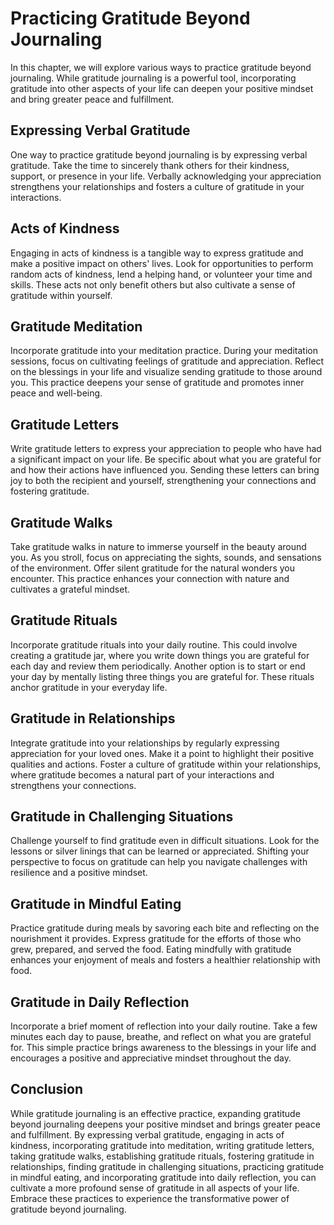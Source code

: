 Practicing Gratitude Beyond Journaling
===============================================

In this chapter, we will explore various ways to practice gratitude beyond journaling. While gratitude journaling is a powerful tool, incorporating gratitude into other aspects of your life can deepen your positive mindset and bring greater peace and fulfillment.

Expressing Verbal Gratitude
---------------------------

One way to practice gratitude beyond journaling is by expressing verbal gratitude. Take the time to sincerely thank others for their kindness, support, or presence in your life. Verbally acknowledging your appreciation strengthens your relationships and fosters a culture of gratitude in your interactions.

Acts of Kindness
----------------

Engaging in acts of kindness is a tangible way to express gratitude and make a positive impact on others' lives. Look for opportunities to perform random acts of kindness, lend a helping hand, or volunteer your time and skills. These acts not only benefit others but also cultivate a sense of gratitude within yourself.

Gratitude Meditation
--------------------

Incorporate gratitude into your meditation practice. During your meditation sessions, focus on cultivating feelings of gratitude and appreciation. Reflect on the blessings in your life and visualize sending gratitude to those around you. This practice deepens your sense of gratitude and promotes inner peace and well-being.

Gratitude Letters
-----------------

Write gratitude letters to express your appreciation to people who have had a significant impact on your life. Be specific about what you are grateful for and how their actions have influenced you. Sending these letters can bring joy to both the recipient and yourself, strengthening your connections and fostering gratitude.

Gratitude Walks
---------------

Take gratitude walks in nature to immerse yourself in the beauty around you. As you stroll, focus on appreciating the sights, sounds, and sensations of the environment. Offer silent gratitude for the natural wonders you encounter. This practice enhances your connection with nature and cultivates a grateful mindset.

Gratitude Rituals
-----------------

Incorporate gratitude rituals into your daily routine. This could involve creating a gratitude jar, where you write down things you are grateful for each day and review them periodically. Another option is to start or end your day by mentally listing three things you are grateful for. These rituals anchor gratitude in your everyday life.

Gratitude in Relationships
--------------------------

Integrate gratitude into your relationships by regularly expressing appreciation for your loved ones. Make it a point to highlight their positive qualities and actions. Foster a culture of gratitude within your relationships, where gratitude becomes a natural part of your interactions and strengthens your connections.

Gratitude in Challenging Situations
-----------------------------------

Challenge yourself to find gratitude even in difficult situations. Look for the lessons or silver linings that can be learned or appreciated. Shifting your perspective to focus on gratitude can help you navigate challenges with resilience and a positive mindset.

Gratitude in Mindful Eating
---------------------------

Practice gratitude during meals by savoring each bite and reflecting on the nourishment it provides. Express gratitude for the efforts of those who grew, prepared, and served the food. Eating mindfully with gratitude enhances your enjoyment of meals and fosters a healthier relationship with food.

Gratitude in Daily Reflection
-----------------------------

Incorporate a brief moment of reflection into your daily routine. Take a few minutes each day to pause, breathe, and reflect on what you are grateful for. This simple practice brings awareness to the blessings in your life and encourages a positive and appreciative mindset throughout the day.

Conclusion
----------

While gratitude journaling is an effective practice, expanding gratitude beyond journaling deepens your positive mindset and brings greater peace and fulfillment. By expressing verbal gratitude, engaging in acts of kindness, incorporating gratitude into meditation, writing gratitude letters, taking gratitude walks, establishing gratitude rituals, fostering gratitude in relationships, finding gratitude in challenging situations, practicing gratitude in mindful eating, and incorporating gratitude into daily reflection, you can cultivate a more profound sense of gratitude in all aspects of your life. Embrace these practices to experience the transformative power of gratitude beyond journaling.
